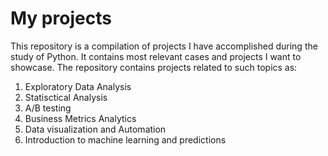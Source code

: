 # My projects 
This repository is a compilation of projects I have accomplished during the study of Python. It contains most relevant cases and projects I want to showcase.
The repository contains projects related to such topics as: 

1. Exploratory Data Analysis 
2. Statisctical Analysis
3. A/B testing 
4. Business Metrics Analytics
5. Data visualization and Automation
6. Introduction to machine learning and predictions 
